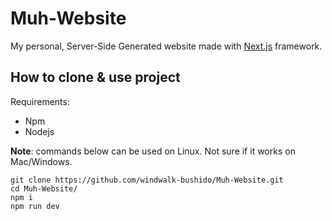 # Muh-Website

My personal, Server-Side Generated website made with [Next.js](https://nextjs.org/learn) framework.

## How to clone & use project

Requirements:

- Npm
- Nodejs

**Note**: commands below can be used on Linux. Not sure if it works on Mac/Windows.

```
git clone https://github.com/windwalk-bushido/Muh-Website.git
cd Muh-Website/
npm i
npm run dev
```
